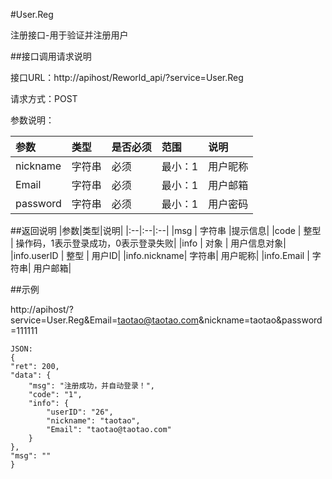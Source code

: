 #User.Reg

注册接口-用于验证并注册用户

##接口调用请求说明

接口URL：http://apihost/Reworld_api/?service=User.Reg

请求方式：POST

参数说明：

|参数|类型|是否必须|范围|说明|
|:--|:--|:--|:--|:--|
|nickname| 字符串 |   必须   |     最小：1    |         用户昵称|
|Email   | 字符串|   必须  |        最小：1  |         用户邮箱|
|password| 字符串 |   必须   |      最小：1|           用户密码|

##返回说明
|参数|类型|说明|
|:--|:--|:--|
|msg        |   字符串 |提示信息|
|code         | 整型 |  操作码，1表示登录成功，0表示登录失败|
|info         | 对象 | 用户信息对象|
|info.userID  | 整型  | 用户ID|
|info.nickname| 字符串| 用户昵称|
|info.Email   | 字符串| 用户邮箱|

##示例


http://apihost/?service=User.Reg&Email=taotao@taotao.com&nickname=taotao&password=111111
    
    JSON:
    {
    "ret": 200,
    "data": {
        "msg": "注册成功，并自动登录！",
        "code": "1",
        "info": {
            "userID": "26",
            "nickname": "taotao",
            "Email": "taotao@taotao.com"
        }
    },
    "msg": ""
    }